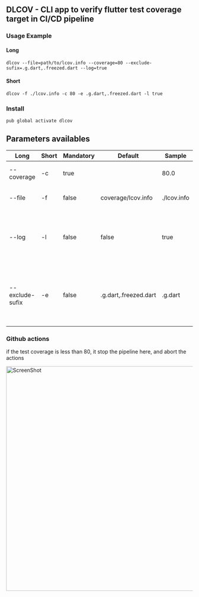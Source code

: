 ## DLCOV - CLI app to verify flutter test coverage target in CI/CD pipeline

### Usage Example
#### Long
`dlcov --file=path/to/lcov.info --coverage=80 --exclude-sufix=.g.dart,.freezed.dart --log=true`  
#### Short
`dlcov -f ./lcov.info -c 80 -e .g.dart,.freezed.dart -l true`

### Install 
`pub global activate dlcov`

## Parameters availables
| Long | Short | Mandatory | Default | Sample | Description |
|---|---|---|---|---|---|
| --coverage | -c | true |  | 80.0 | min coverage target |
| --file | -f | false | coverage/lcov.info | ./lcov.info | relative lcov file path |
| --log | -l | false | false | true | Log every test coverage info in dlcov.log  - Limit up to 1000 lines |
| --exclude-sufix | -e | false | .g.dart,.freezed.dart | .g.dart | Remove generated files from test coverage results, separated by commas |

### Github actions  
  
if the test coverage is less than 80, it stop the pipeline here, and abort the actions  
  
<img width="605" alt="ScreenShot" src="https://user-images.githubusercontent.com/3827308/137652713-497c726a-5f56-4a63-b59b-3c135d6921ec.png">
